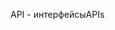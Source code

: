 <span data-ttu-id="cb8cb-101">API - интерфейсы</span><span class="sxs-lookup"><span data-stu-id="cb8cb-101">APIs</span></span>